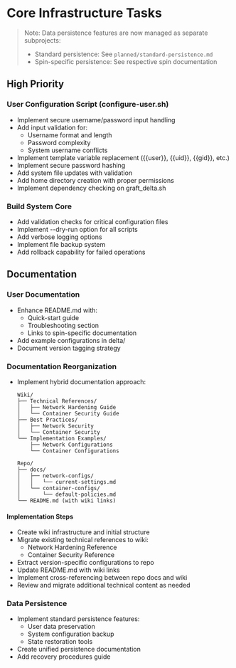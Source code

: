 # Core Infrastructure Tasks

> Note: Data persistence features are now managed as separate subprojects:
> - Standard persistence: See `planned/standard-persistence.md`
> - Spin-specific persistence: See respective spin documentation

## High Priority

### User Configuration Script (configure-user.sh)
- Implement secure username/password input handling
- Add input validation for:
    - Username format and length
    - Password complexity
    - System username conflicts
- Implement template variable replacement ({{user}}, {{uid}}, {{gid}}, etc.)
- Implement secure password hashing
- Add system file updates with validation
- Add home directory creation with proper permissions
- Implement dependency checking on graft_delta.sh

### Build System Core
- Add validation checks for critical configuration files
- Implement --dry-run option for all scripts
- Add verbose logging options
- Implement file backup system
- Add rollback capability for failed operations

## Documentation

### User Documentation
- Enhance README.md with:
    - Quick-start guide
    - Troubleshooting section
    - Links to spin-specific documentation
- Add example configurations in delta/
- Document version tagging strategy

### Documentation Reorganization
- Implement hybrid documentation approach:
    ```
    Wiki/
    ├── Technical References/
    │   ├── Network Hardening Guide
    │   └── Container Security Guide
    ├── Best Practices/
    │   ├── Network Security
    │   └── Container Security
    └── Implementation Examples/
        ├── Network Configurations
        └── Container Configurations

    Repo/
    ├── docs/
    │   ├── network-configs/
    │   │   └── current-settings.md
    │   └── container-configs/
    │       └── default-policies.md
    └── README.md (with wiki links)
    ```

#### Implementation Steps
- Create wiki infrastructure and initial structure
- Migrate existing technical references to wiki:
    - Network Hardening Reference
    - Container Security Reference
- Extract version-specific configurations to repo
- Update README.md with wiki links
- Implement cross-referencing between repo docs and wiki
- Review and migrate additional technical content as needed

### Data Persistence
- Implement standard persistence features:
    - User data preservation
    - System configuration backup
    - State restoration tools
- Create unified persistence documentation
- Add recovery procedures guide
